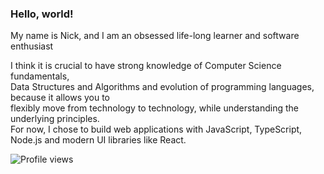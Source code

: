 <!-- **garbalau-github/garbalau-github** is a ✨ _special_ ✨ repository because its `README.md` (this file) appears on your GitHub profile. -->

### Hello, world!

My name is Nick, and I am an obsessed life-long learner and software enthusiast

I think it is crucial to have strong knowledge of Computer Science fundamentals, <br>
Data Structures and Algorithms and evolution of programming languages, because it allows you to <br>
flexibly move from technology to technology, while understanding the underlying principles. <br>
For now, I chose to build web applications with JavaScript, TypeScript, Node.js and modern UI libraries like React.

![Profile views](https://komarev.com/ghpvc/?username=garbalau-github&color=green)
